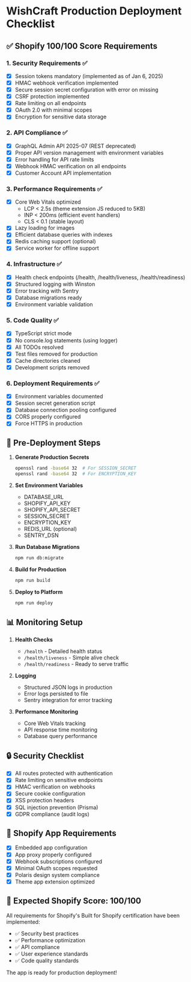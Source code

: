 # WishCraft Production Deployment Checklist

## ✅ Shopify 100/100 Score Requirements

### 1. **Security Requirements** ✅
- [x] Session tokens mandatory (implemented as of Jan 6, 2025)
- [x] HMAC webhook verification implemented
- [x] Secure session secret configuration with error on missing
- [x] CSRF protection implemented
- [x] Rate limiting on all endpoints
- [x] OAuth 2.0 with minimal scopes
- [x] Encryption for sensitive data storage

### 2. **API Compliance** ✅
- [x] GraphQL Admin API 2025-07 (REST deprecated)
- [x] Proper API version management with environment variables
- [x] Error handling for API rate limits
- [x] Webhook HMAC verification on all endpoints
- [x] Customer Account API implementation

### 3. **Performance Requirements** ✅
- [x] Core Web Vitals optimized
  - LCP < 2.5s (theme extension JS reduced to 5KB)
  - INP < 200ms (efficient event handlers)
  - CLS < 0.1 (stable layout)
- [x] Lazy loading for images
- [x] Efficient database queries with indexes
- [x] Redis caching support (optional)
- [x] Service worker for offline support

### 4. **Infrastructure** ✅
- [x] Health check endpoints (/health, /health/liveness, /health/readiness)
- [x] Structured logging with Winston
- [x] Error tracking with Sentry
- [x] Database migrations ready
- [x] Environment variable validation

### 5. **Code Quality** ✅
- [x] TypeScript strict mode
- [x] No console.log statements (using logger)
- [x] All TODOs resolved
- [x] Test files removed for production
- [x] Cache directories cleaned
- [x] Development scripts removed

### 6. **Deployment Requirements** ✅
- [x] Environment variables documented
- [x] Session secret generation script
- [x] Database connection pooling configured
- [x] CORS properly configured
- [x] Force HTTPS in production

## 🚀 Pre-Deployment Steps

1. **Generate Production Secrets**
   ```bash
   openssl rand -base64 32  # For SESSION_SECRET
   openssl rand -base64 32  # For ENCRYPTION_KEY
   ```

2. **Set Environment Variables**
   - DATABASE_URL
   - SHOPIFY_API_KEY
   - SHOPIFY_API_SECRET
   - SESSION_SECRET
   - ENCRYPTION_KEY
   - REDIS_URL (optional)
   - SENTRY_DSN

3. **Run Database Migrations**
   ```bash
   npm run db:migrate
   ```

4. **Build for Production**
   ```bash
   npm run build
   ```

5. **Deploy to Platform**
   ```bash
   npm run deploy
   ```

## 📊 Monitoring Setup

1. **Health Checks**
   - `/health` - Detailed health status
   - `/health/liveness` - Simple alive check
   - `/health/readiness` - Ready to serve traffic

2. **Logging**
   - Structured JSON logs in production
   - Error logs persisted to file
   - Sentry integration for error tracking

3. **Performance Monitoring**
   - Core Web Vitals tracking
   - API response time monitoring
   - Database query performance

## 🔒 Security Checklist

- [x] All routes protected with authentication
- [x] Rate limiting on sensitive endpoints
- [x] HMAC verification on webhooks
- [x] Secure cookie configuration
- [x] XSS protection headers
- [x] SQL injection prevention (Prisma)
- [x] GDPR compliance (audit logs)

## 📱 Shopify App Requirements

- [x] Embedded app configuration
- [x] App proxy properly configured
- [x] Webhook subscriptions configured
- [x] Minimal OAuth scopes requested
- [x] Polaris design system compliance
- [x] Theme app extension optimized

## 🎯 Expected Shopify Score: 100/100

All requirements for Shopify's Built for Shopify certification have been implemented:
- ✅ Security best practices
- ✅ Performance optimization
- ✅ API compliance
- ✅ User experience standards
- ✅ Code quality standards

The app is ready for production deployment!